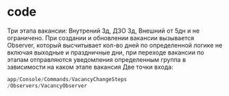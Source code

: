 # code
Три этапа вакансии:
Внутрений 3д, 
ДЗО 3д,
Внешний от 5дн и не ограничено. 
При создании и обновлении вакансии вызывается Observer, который высчитывает кол-во дней по определенной логике не включая выходные и  праздничные дни, 
при переходе вакансии по этапам отправляются уведомления определенным группа в зависимости на каком этапе вакансия
Две точки входа:
```php
app/Console/Commands/VacancyChangeSteps
/Observers/VacancyObserver
```
